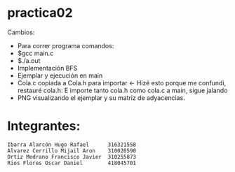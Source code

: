 # practica02
Cambios: 
- Para correr programa comandos: 
- $gcc main.c
- $./a.out 
- Implementación BFS
- Ejemplar y ejecución en main
- Cola.c copiada a Cola.h para importar <- Hizé esto porque me confundi, restauré cola.h: E importe tanto cola.h como cola.c a main, sigue jalando
- PNG visualizando el ejemplar y su matriz de adyacencias.

# Integrantes:
    Ibarra Alarcón Hugo Rafael      316321558
    Alvarez Cerrillo Mijail Aron    310020590
    Ortiz Medrano Francisco Javier  310255873
    Rios Flores Oscar Daniel        418045701


